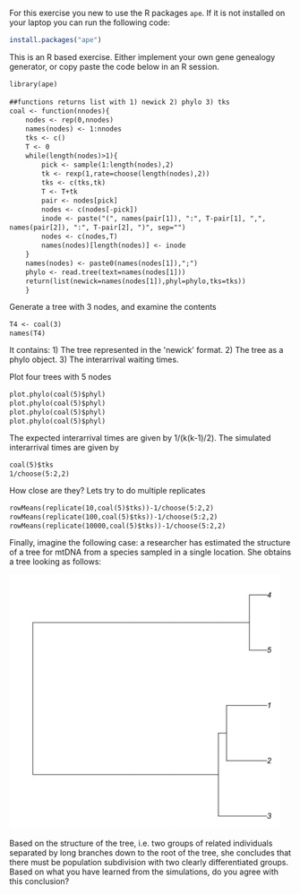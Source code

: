
For this exercise you new to use the R packages `ape`. If it is not installed on your laptop you can run the following code:

```R
install.packages("ape")
```
This is an R based exercise. Either implement your own gene genealogy
generator, or copy paste the code below in an R session. 

```
library(ape)

##functions returns list with 1) newick 2) phylo 3) tks
coal <- function(nnodes){
    nodes <- rep(0,nnodes)
    names(nodes) <- 1:nnodes
    tks <- c()
    T <- 0
    while(length(nodes)>1){
        pick <- sample(1:length(nodes),2)
        tk <- rexp(1,rate=choose(length(nodes),2))
        tks <- c(tks,tk)
        T <- T+tk
        pair <- nodes[pick]
        nodes <- c(nodes[-pick])
        inode <- paste("(", names(pair[1]), ":", T-pair[1], ",", names(pair[2]), ":", T-pair[2], ")", sep="")
        nodes <- c(nodes,T)
        names(nodes)[length(nodes)] <- inode
    }
    names(nodes) <- paste0(names(nodes[1]),";")
    phylo <- read.tree(text=names(nodes[1]))
    return(list(newick=names(nodes[1]),phyl=phylo,tks=tks))
	}
```
Generate a tree with 3 nodes, and examine the contents

```
T4 <- coal(3)
names(T4)
```

It contains: 1) The tree represented in the 'newick' format. 2) The tree as a
phylo object. 3) The interarrival waiting times.

Plot four trees with 5 nodes

```
plot.phylo(coal(5)$phyl)
plot.phylo(coal(5)$phyl)
plot.phylo(coal(5)$phyl)
plot.phylo(coal(5)$phyl)
```

The expected interarrival times are given by 1/(k(k-1)/2). The
simulated interarrival times are given by

```
coal(5)$tks
1/choose(5:2,2)
```
How close are they? Lets try to do multiple replicates

```
rowMeans(replicate(10,coal(5)$tks))-1/choose(5:2,2)
rowMeans(replicate(100,coal(5)$tks))-1/choose(5:2,2)
rowMeans(replicate(10000,coal(5)$tks))-1/choose(5:2,2)
```
Finally,	imagine	the	following	case:	a	researcher	has
estimated	the	structure	of	a	tree	for mtDNA	from a
species	sampled	in	a	single	location.	She	obtains	a	tree
looking	as	follows:

![alt text](https://github.com/KHanghoj/bgi_2019/blob/master/Tree0.png)

Based	on	the	structure	of	the	tree,	i.e.	two	groups	of	related	individuals	separated	by	long branches	down to the	root	of	the	tree,	she	concludes	that	there	must	be population subdivision	with	two	clearly differentiated	groups.	Based	on	what	you	have	learned	from the	simulations,	do	you	agree	with	this conclusion?

